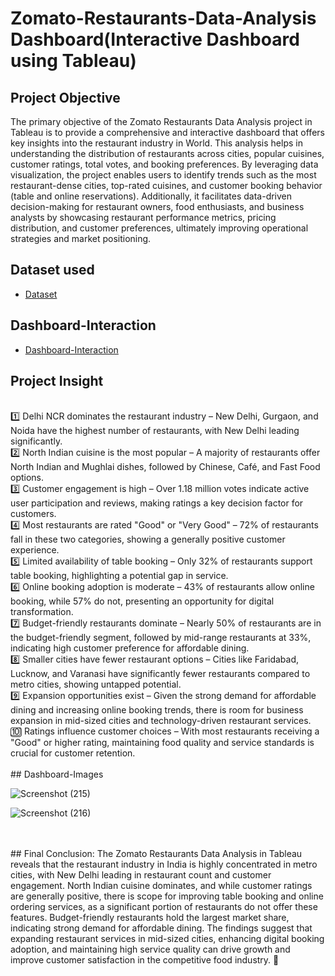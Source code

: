 # Zomato-Restaurants-Data-Analysis Dashboard(Interactive Dashboard using Tableau)
## Project Objective
The primary objective of the Zomato Restaurants Data Analysis project in Tableau is to provide a comprehensive and interactive dashboard that offers key insights into the restaurant industry in World. This analysis helps in understanding the distribution of restaurants across cities, popular cuisines, customer ratings, total votes, and booking preferences. By leveraging data visualization, the project enables users to identify trends such as the most restaurant-dense cities, top-rated cuisines, and customer booking behavior (table and online reservations). Additionally, it facilitates data-driven decision-making for restaurant owners, food enthusiasts, and business analysts by showcasing restaurant performance metrics, pricing distribution, and customer preferences, ultimately improving operational strategies and market positioning.
## Dataset used
- <a href="https://github.com/Madhu-D025/Zomato-Restaurants-Data-Analysis/blob/main/zomato.csv">Dataset</a>
## Dashboard-Interaction
- <a href = "https://github.com/Madhu-D025/Zomato-Restaurants-Data-Analysis/blob/main/Final%20Zomato-Dashboard.twbx">Dashboard-Interaction</a>
## Project Insight
<br>
1️⃣ Delhi NCR dominates the restaurant industry – New Delhi, Gurgaon, and Noida have the highest number of restaurants, with New Delhi leading significantly.
<br>
2️⃣ North Indian cuisine is the most popular – A majority of restaurants offer North Indian and Mughlai dishes, followed by Chinese, Café, and Fast Food options.
<br>
3️⃣ Customer engagement is high – Over 1.18 million votes indicate active user participation and reviews, making ratings a key decision factor for customers.
<br>
4️⃣ Most restaurants are rated "Good" or "Very Good" – 72% of restaurants fall in these two categories, showing a generally positive customer experience.
<br>
5️⃣ Limited availability of table booking – Only 32% of restaurants support table booking, highlighting a potential gap in service.
<br>
6️⃣ Online booking adoption is moderate – 43% of restaurants allow online booking, while 57% do not, presenting an opportunity for digital transformation.
<br>
7️⃣ Budget-friendly restaurants dominate – Nearly 50% of restaurants are in the budget-friendly segment, followed by mid-range restaurants at 33%, indicating high customer preference for affordable dining.
<br>
8️⃣ Smaller cities have fewer restaurant options – Cities like Faridabad, Lucknow, and Varanasi have significantly fewer restaurants compared to metro cities, showing untapped potential.
<br>
9️⃣ Expansion opportunities exist – Given the strong demand for affordable dining and increasing online booking trends, there is room for business expansion in mid-sized cities and technology-driven restaurant services.
<br>
🔟 Ratings influence customer choices – With most restaurants receiving a "Good" or higher rating, maintaining food quality and service standards is crucial for customer retention.
<br>
<br>
## Dashboard-Images

![Screenshot (215)](https://github.com/user-attachments/assets/83075429-ddd6-4f65-a970-5393de70eaf6)

![Screenshot (216)](https://github.com/user-attachments/assets/837733fd-e2b6-460c-8b50-faca32da4e55)

<br>
<br>
## Final Conclusion:
The Zomato Restaurants Data Analysis in Tableau reveals that the restaurant industry in India is highly concentrated in metro cities, with New Delhi leading in restaurant count and customer engagement. North Indian cuisine dominates, and while customer ratings are generally positive, there is scope for improving table booking and online ordering services, as a significant portion of restaurants do not offer these features. Budget-friendly restaurants hold the largest market share, indicating strong demand for affordable dining. The findings suggest that expanding restaurant services in mid-sized cities, enhancing digital booking adoption, and maintaining high service quality can drive growth and improve customer satisfaction in the competitive food industry. 🚀
